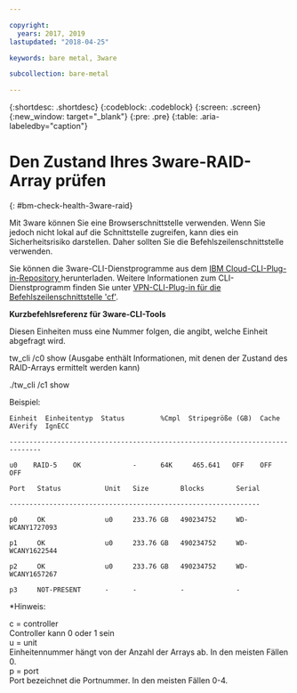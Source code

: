 ```yaml
---

copyright:
  years: 2017, 2019
lastupdated: "2018-04-25"

keywords: bare metal, 3ware 

subcollection: bare-metal

---
```


{:shortdesc: .shortdesc}
{:codeblock: .codeblock}
{:screen: .screen}
{:new_window: target="_blank"}
{:pre: .pre}
{:table: .aria-labeledby="caption"}

# Den Zustand Ihres 3ware-RAID-Array prüfen
{: #bm-check-health-3ware-raid}

Mit 3ware können Sie eine Browserschnittstelle verwenden. Wenn Sie jedoch nicht lokal auf die Schnittstelle zugreifen, kann dies ein Sicherheitsrisiko darstellen. Daher sollten Sie die Befehlszeilenschnittstelle verwenden.

Sie können die 3ware-CLI-Dienstprogramme aus dem [IBM Cloud-CLI-Plug-in-Repository
](https://plugins.cloud.ibm.com/ui/repository.html#cf-plugins) herunterladen. Weitere Informationen zum CLI-Dienstprogramm finden Sie unter [VPN-CLI-Plug-in für die Befehlszeilenschnittstelle 'cf'](https://cloud.ibm.com/docs/cli?topic=cloud-cli-vpn_cli_for_cf).

**Kurzbefehlsreferenz für 3ware-CLI-Tools**

Diesen Einheiten muss eine Nummer folgen, die angibt, welche Einheit abgefragt wird.

tw_cli /c0 show (Ausgabe enthält Informationen, mit denen der Zustand des RAID-Arrays ermittelt werden kann)

./tw_cli /c1 show

Beispiel:

    Einheit  Einheitentyp  Status         %Cmpl  Stripegröße (GB)  Cache  AVerify  IgnECC

    ------------------------------------------------------------------------------

    u0    RAID-5    OK             -      64K     465.641   OFF    OFF      OFF    

    Port   Status           Unit   Size        Blocks        Serial

    ---------------------------------------------------------------

    p0     OK               u0     233.76 GB   490234752     WD-WCANY1727093

    p1     OK               u0     233.76 GB   490234752     WD-WCANY1622544

    p2     OK               u0     233.76 GB   490234752     WD-WCANY1657267

    p3     NOT-PRESENT      -      -           -             -

*Hinweis:

c = controller<br/>
Controller kann 0 oder 1 sein<br/>
u = unit<br/>
Einheitennummer hängt von der Anzahl der Arrays ab. In den meisten Fällen 0.<br/>
p = port<br/>
Port bezeichnet die Portnummer. In den meisten Fällen 0-4.
